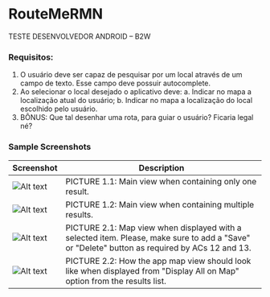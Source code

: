 # RouteMeRMN

TESTE DESENVOLVEDOR ANDROID – B2W

### Requisitos:

1. O usuário deve ser capaz de pesquisar por um local através de um campo de texto. Esse campo deve possuir autocomplete.
1. Ao selecionar o local desejado o aplicativo deve:
    a. Indicar no mapa a localização atual do usuário;
    b. Indicar no mapa a localização do local escolhido pelo usuário.
1. BÔNUS: Que tal desenhar uma rota, para guiar o usuário? Ficaria legal né?

### Sample Screenshots

Screenshot | Description
-----------|-------------
![Alt text](https://bitbucket.org/ac-recruitment/ios-challenge/raw/master/screenshots/one_item.png "PICTURE 1.1") | PICTURE 1.1: Main view when containing only one result.
![Alt text](https://bitbucket.org/ac-recruitment/ios-challenge/raw/master/screenshots/many_items.png "PICTURE 1.2") | PICTURE 1.2: Main view when containing multiple results.
![Alt text](https://bitbucket.org/ac-recruitment/ios-challenge/raw/master/screenshots/mapview.png "PICTURE 2.1") | PICTURE 2.1: Map view when displayed with a selected item. Please, make sure to add a "Save" or "Delete" button as required by ACs 12 and 13.
![Alt text](https://bitbucket.org/ac-recruitment/ios-challenge/raw/master/screenshots/mapview_all.png "PICTURE 2.2") | PICTURE 2.2: How the app map view should look like when displayed from "Display All on Map" option from the results list.

